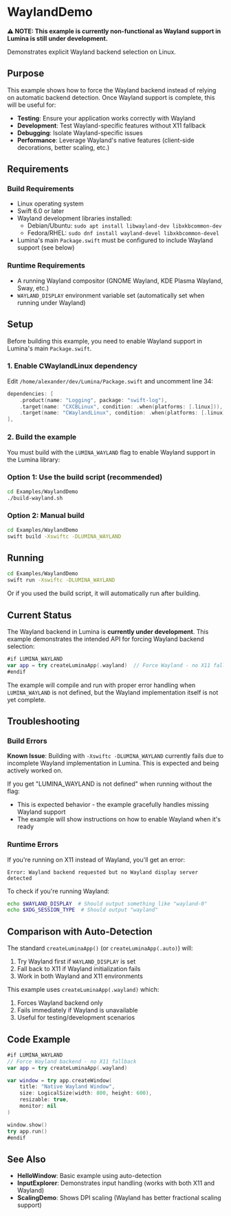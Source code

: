 # WaylandDemo

**⚠️ NOTE: This example is currently non-functional as Wayland support in Lumina is still under development.**

Demonstrates explicit Wayland backend selection on Linux.

## Purpose

This example shows how to force the Wayland backend instead of relying on automatic backend detection. Once Wayland support is complete, this will be useful for:

- **Testing**: Ensure your application works correctly with Wayland
- **Development**: Test Wayland-specific features without X11 fallback
- **Debugging**: Isolate Wayland-specific issues
- **Performance**: Leverage Wayland's native features (client-side decorations, better scaling, etc.)

## Requirements

### Build Requirements
- Linux operating system
- Swift 6.0 or later
- Wayland development libraries installed:
  - Debian/Ubuntu: `sudo apt install libwayland-dev libxkbcommon-dev`
  - Fedora/RHEL: `sudo dnf install wayland-devel libxkbcommon-devel`
- Lumina's main `Package.swift` must be configured to include Wayland support (see below)

### Runtime Requirements
- A running Wayland compositor (GNOME Wayland, KDE Plasma Wayland, Sway, etc.)
- `WAYLAND_DISPLAY` environment variable set (automatically set when running under Wayland)

## Setup

Before building this example, you need to enable Wayland support in Lumina's main `Package.swift`.

### 1. Enable CWaylandLinux dependency

Edit `/home/alexander/dev/Lumina/Package.swift` and uncomment line 34:

```swift
dependencies: [
    .product(name: "Logging", package: "swift-log"),
    .target(name: "CXCBLinux", condition: .when(platforms: [.linux])),
    .target(name: "CWaylandLinux", condition: .when(platforms: [.linux]))  // Uncomment this line
],
```

### 2. Build the example

You must build with the `LUMINA_WAYLAND` flag to enable Wayland support in the Lumina library:

### Option 1: Use the build script (recommended)
```bash
cd Examples/WaylandDemo
./build-wayland.sh
```

### Option 2: Manual build
```bash
cd Examples/WaylandDemo
swift build -Xswiftc -DLUMINA_WAYLAND
```

## Running

```bash
cd Examples/WaylandDemo
swift run -Xswiftc -DLUMINA_WAYLAND
```

Or if you used the build script, it will automatically run after building.

## Current Status

The Wayland backend in Lumina is **currently under development**. This example demonstrates the intended API for forcing Wayland backend selection:

```swift
#if LUMINA_WAYLAND
var app = try createLuminaApp(.wayland)  // Force Wayland - no X11 fallback
#endif
```

The example will compile and run with proper error handling when `LUMINA_WAYLAND` is not defined, but the Wayland implementation itself is not yet complete.

## Troubleshooting

### Build Errors

**Known Issue**: Building with `-Xswiftc -DLUMINA_WAYLAND` currently fails due to incomplete Wayland implementation in Lumina. This is expected and being actively worked on.

If you get "LUMINA_WAYLAND is not defined" when running without the flag:
- This is expected behavior - the example gracefully handles missing Wayland support
- The example will show instructions on how to enable Wayland when it's ready

### Runtime Errors

If you're running on X11 instead of Wayland, you'll get an error:
```
Error: Wayland backend requested but no Wayland display server detected
```

To check if you're running Wayland:
```bash
echo $WAYLAND_DISPLAY  # Should output something like "wayland-0"
echo $XDG_SESSION_TYPE  # Should output "wayland"
```

## Comparison with Auto-Detection

The standard `createLuminaApp()` (or `createLuminaApp(.auto)`) will:
1. Try Wayland first if `WAYLAND_DISPLAY` is set
2. Fall back to X11 if Wayland initialization fails
3. Work in both Wayland and X11 environments

This example uses `createLuminaApp(.wayland)` which:
1. Forces Wayland backend only
2. Fails immediately if Wayland is unavailable
3. Useful for testing/development scenarios

## Code Example

```swift
#if LUMINA_WAYLAND
// Force Wayland backend - no X11 fallback
var app = try createLuminaApp(.wayland)

var window = try app.createWindow(
    title: "Native Wayland Window",
    size: LogicalSize(width: 800, height: 600),
    resizable: true,
    monitor: nil
)

window.show()
try app.run()
#endif
```

## See Also

- **HelloWindow**: Basic example using auto-detection
- **InputExplorer**: Demonstrates input handling (works with both X11 and Wayland)
- **ScalingDemo**: Shows DPI scaling (Wayland has better fractional scaling support)
